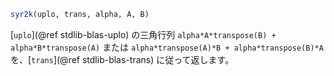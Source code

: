 ```julia
syr2k(uplo, trans, alpha, A, B)
```

[`uplo`](@ref stdlib-blas-uplo) の三角行列 `alpha*A*transpose(B) + alpha*B*transpose(A)` または `alpha*transpose(A)*B + alpha*transpose(B)*A` を、[`trans`](@ref stdlib-blas-trans) に従って返します。
